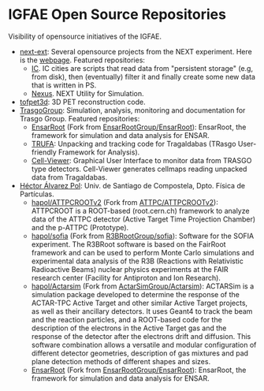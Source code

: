# IGFAE Open Source Repositories

Visibility of opensource initiatives of the IGFAE.

- [next-ext](https://github.com/next-exp): Several opensource projects from the NEXT experiment. Here is the [webpage](https://next.ific.uv.es/next/). Featured repositories:
    + [IC](https://github.com/next-exp/IC). IC cities are scripts that read data from "persistent storage" (e.g, from disk), then (eventually) filter it and finally create some new data that is written in PS.
    + [Nexus](https://github.com/next-exp/IC/nexus). NEXT Utility for Simulation.
- [tofpet3d](https://github.com/jerenner/tofpet3d): 3D PET reconstruction code.
- [TrasgoGroup](https://github.com/TrasgoGroup): Simulation, analysis, monitoring and documentation for Trasgo Group. Featured repositories:
    + [EnsarRoot](https://github.com/TrasgoGroup/EnsarRoot) (Fork from [EnsarRootGroup/EnsarRoot](https://github.com/EnsarRootGroup/EnsarRoot)): EnsarRoot, the framework for simulation and data analysis for ENSAR.
    + [TRUFA](https://github.com/TrasgoGroup/TRUFA): Unpacking and tracking code for Tragaldabas (TRasgo User-friendly Framework for Analysis).
    + [Cell-Viewer](https://github.com/TrasgoGroup/Cell-Viewer): Graphical User Interface to monitor data from TRASGO type detectors. Cell-Viewer generates cellmaps reading unpacked data from Tragaldabas.
- [Héctor Álvarez Pol](https://github.com/hapol):  Univ. de Santiago de Compostela, Dpto. Física de Partículas.
    + [hapol/ATTPCROOTv2](https://github.com/hapol/ATTPCROOTv2) (Fork from [ATTPC/ATTPCROOTv2](https://github.com/ATTPC/ATTPCROOTv2)): ATTPCROOT is a ROOT-based (root.cern.ch) framework to analyze data of the ATTPC detector (Active Target Time Projection Chamber) and the p-ATTPC (Prototype).
    + [hapol/sofia](https://github.com/hapol/sofia) (Fork from [R3BRootGroup/sofia](https://github.com/R3BRootGroup/sofia)): Software for the SOFIA experiment. The R3BRoot software is based on the FairRoot framework and can be used to perform Monte Carlo simulations and experimental data analysis of the R3B (Reactions with Relativistic Radioactive Beams) nuclear physics experiments at the FAIR research center (Facility for Antiproton and Ion Research).
    + [hapol/Actarsim](https://github.com/hapol/Actarsim) (Fork from [ActarSimGroup/Actarsim](https://github.com/ActarSimGroup/Actarsim)): ACTARSim is a simulation package developed to determine the response of the ACTAR-TPC Active Target and other similar Active Target projects, as well as their ancillary detectors. It uses Geant4 to track the beam and the reaction particles, and a ROOT-based code for the description of the electrons in the Active Target gas and the response of the detector after the electrons drift and diffusion. This software combination allows a versatile and modular configuration of different detector geometries, description of gas mixtures and pad plane detection methods of different shapes and sizes.
    + [EnsarRoot](https://github.com/hapol/EnsarRoot) (Fork from [EnsarRootGroup/EnsarRoot](https://github.com/EnsarRootGroup/EnsarRoot)): EnsarRoot, the framework for simulation and data analysis for ENSAR.

